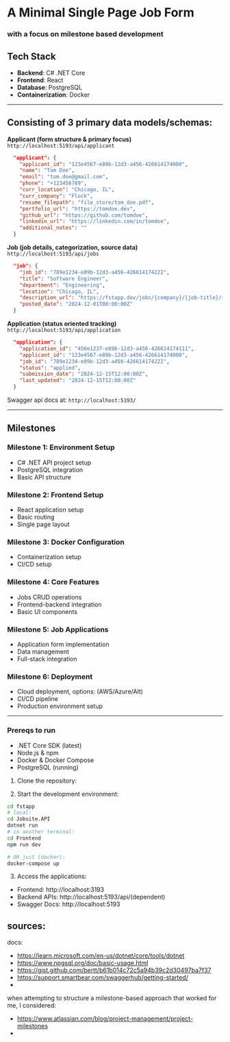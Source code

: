# A Minimal Single Page Job Form
### **with a focus on milestone based development**

## Tech Stack

- **Backend**: C# .NET Core
- **Frontend**: React
- **Database**: PostgreSQL
- **Containerization**: Docker

---

## Consisting of 3 primary data models/schemas:

**Applicant (form structure & primary focus)**
`http://localhost:5193/api/applicant`
```json
  "applicant": {
    "applicant_id": "123e4567-e89b-12d3-a456-426614174000",
    "name": "Tom Doe",
    "email": "tom.doe@gmail.com",
    "phone": "+123456789",
    "curr_location": "Chicago, IL",
    "curr_company": "Flock",
    "resume_filepath": "file_store/tom_doe.pdf",
    "portfolio_url": "https://tomdoe.dev",
    "github_url": "https://github.com/tomdoe",
    "linkedin_url": "https://linkedin.com/in/tomdoe",
    "additional_notes": ""
  }
```

**Job (job details, categorization, source data)**
`http://localhost:5193/api/jobs`
```json
  "job": {
    "job_id": "789e1234-e89b-12d3-a456-426614174222",
    "title": "Software Engineer",
    "department": "Engineering",
    "location": "Chicago, IL",
    "description_url": "https://fstapp.dev/jobs/{company}/{job-title}/{job-post-id}",
    "posted_date": "2024-12-01T00:00:00Z"
  }
```

**Application (status oriented tracking)**
`http://localhost:5193/api/application`
```json
  "application": {
    "application_id": "456e1237-e89b-12d3-a456-426614174111",
    "applicant_id": "123e4567-e89b-12d3-a456-426614174000",
    "job_id": "789e1234-e89b-12d3-a456-426614174222",
    "status": "applied",
    "submission_date": "2024-12-15T12:00:00Z",
    "last_updated": "2024-12-15T12:00:00Z"
  }
```

Swagger api docs at: `http://localhost:5193/`

---

## Milestones

### Milestone 1: Environment Setup
- C# .NET API project setup
- PostgreSQL integration
- Basic API structure

### Milestone 2: Frontend Setup
- React application setup
- Basic routing
- Single page layout

### Milestone 3: Docker Configuration
- Containerization setup
- CI/CD setup

### Milestone 4: Core Features
- Jobs CRUD operations
- Frontend-backend integration
- Basic UI components

### Milestone 5: Job Applications
- Application form implementation
- Data management
- Full-stack integration

### Milestone 6: Deployment
- Cloud deployment, options: (AWS/Azure/Alt)
- CI/CD pipeline
- Production environment setup

---

### Prereqs to run
- .NET Core SDK (latest)
- Node.js & npm
- Docker & Docker Compose
- PostgreSQL (running)

1. Clone the repository:

2. Start the development environment:
```bash
cd fstapp
# local:
cd Jobsite.API
dotnet run
# in another terminal:
cd Frontend
npm run dev

# OR just (docker):
docker-compose up
```

3. Access the applications:
- Frontend: http://localhost:3193
- Backend APIs: http://localhost:5193/api/(dependent)
- Swagger Docs: http://localhost:5193

## sources:

docs:
- https://learn.microsoft.com/en-us/dotnet/core/tools/dotnet
- https://www.npgsql.org/doc/basic-usage.html
- https://gist.github.com/bertt/b61b014c72c5a94b39c2d30497ba7f37
- https://support.smartbear.com/swaggerhub/getting-started/
- 

when attempting to structure a milestone-based approach that worked for me, I considered:
- https://www.atlassian.com/blog/project-management/project-milestones
- 
